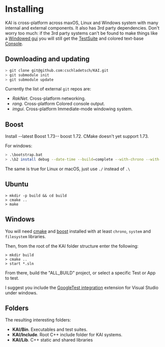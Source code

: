# Installing

KAI is cross-platform across maxOS, Linux and Windows system with many internal and external components. It also has 3rd party dependencies. Don't worry too much: if the 3rd party systems can't be found to make things like a [Windowed gui](Source/App/Window) you will still get the [TestSuite](/Test) and colored text-base [Console](Source/App/Console).

## Downloading and updating

```bash
> git clone git@github.com:cschladetsch/KAI.git
> git submodule init
> git submodule update
```

Currently the list of external `git` repos are:

* *RakNet*. Cross-platform networking.
* *rang*. Cross-platform Colored console output.
* *imgui*. Cross-platform Immediate-mode windowing system.

## Boost

Install --latest Boost 1.73-- boost 1.72. CMake doesn't yet support 1.73.

For windows:

```bash
> .\bootstrap.bat
> .\b2 install debug --date-time --build=complete --with-chrono --with-filesystem --with-system --with-program_options
```

The same is true for Linux or macOS, just use `./` instead of `.\`

## Ubuntu

```
> mkdir -p build && cd build
> cmake ..
> make
```

## Windows

You will need [cmake](https://cmake.org/download/) and [boost](https://sourceforge.net/projects/boost/files/boost-binaries/) installed with at least `chrono`, `system` and `filesystem` libraries. 

Then, from the root of the KAI folder structure enter the following:

```
> mkdir build
> cmake ..
> start *.sln
```

From there, build the "ALL_BUILD" project, or select a specific Test or App to test.

I suggest you include the [GoogleTest integration](www.googe.com/?q=findit) extension for Visual Studio under windows.

## Folders

The resulting interesting folders:

* __KAI/Bin__. Executables and test suites.
* __KAI/Include__. Root C++ include folder for KAI systems.
* __KAI/Lib__. C++ static and shared libraries

